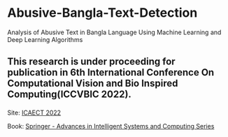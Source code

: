 # Abusive-Bangla-Text-Detection
Analysis of Abusive Text in Bangla Language Using Machine Learning and Deep Learning Algorithms


## <p> This research is under proceeding for publication in 6th International Conference On Computational Vision and Bio Inspired Computing(ICCVBIC 2022). 
Site: [ICAECT 2022](http://iccvbic.com/2022/home/)</p>

Book: [Springer - Advances in Intelligent Systems and Computing Series](https://www.springer.com/series/11156)</p>
